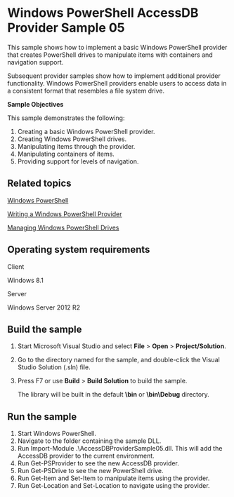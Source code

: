 Windows PowerShell AccessDB Provider Sample 05
==============================================

This sample shows how to implement a basic Windows PowerShell provider that creates PowerShell drives to manipulate items with containers and navigation support.

Subsequent provider samples show how to implement additional provider functionality. Windows PowerShell providers enable users to access data in a consistent format that resembles a file system drive.

**Sample Objectives**

This sample demonstrates the following:

1.  Creating a basic Windows PowerShell provider.
2.  Creating Windows PowerShell drives.
3.  Manipulating items through the provider.
4.  Manipulating containers of items.
5.  Providing support for levels of navigation.

Related topics
--------------

[Windows PowerShell](http://go.microsoft.com/fwlink/p/?linkid=178145)

[Writing a Windows PowerShell Provider](http://msdn.microsoft.com/en-us/library/windows/desktop/ee126192(v=vs.85).aspx)

[Managing Windows PowerShell Drives](http://technet.microsoft.com/en-us/library/dd315335.aspx)

Operating system requirements
-----------------------------

Client

Windows 8.1

Server

Windows Server 2012 R2

Build the sample
----------------

1.  Start Microsoft Visual Studio and select **File** \> **Open** \> **Project/Solution**.
2.  Go to the directory named for the sample, and double-click the Visual Studio Solution (.sln) file.
3.  Press F7 or use **Build** \> **Build Solution** to build the sample.

    The library will be built in the default **\\bin** or **\\bin\\Debug** directory.

Run the sample
--------------

1.  Start Windows PowerShell.
2.  Navigate to the folder containing the sample DLL.
3.  Run Import-Module .\\AccessDBProviderSample05.dll. This will add the AccessDB provider to the current environment.
4.  Run Get-PSProvider to see the new AccessDB provider.
5.  Run Get-PSDrive to see the new PowerShell drive.
6.  Run Get-Item and Set-Item to manipulate items using the provider.
7.  Run Get-Location and Set-Location to navigate using the provider.

